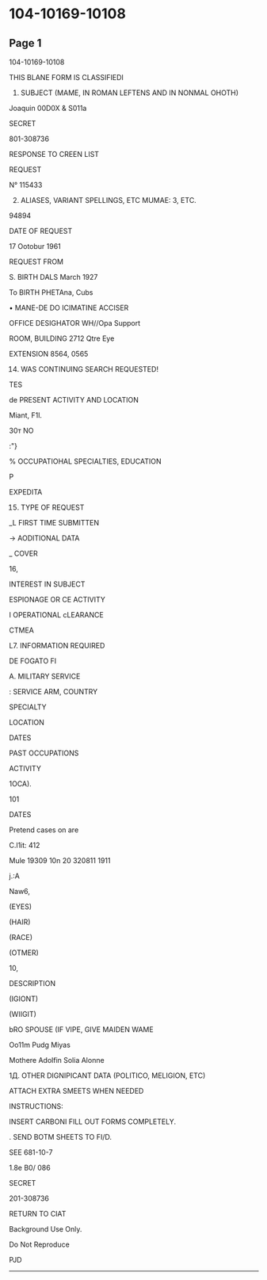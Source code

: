 # 104-10169-10108

## Page 1

104-10169-10108

THIS BLANE FORM IS CLASSIFIEDI

1. SUBJECT (MAME, IN ROMAN LEFTENS AND IN NONMAL OHOTH)

Joaquin 00D0X & S011a

SECRET

801-308736

RESPONSE TO CREEN LIST

REQUEST

N° 115433

2. ALIASES, VARIANT SPELLINGS, ETC MUMAE: 3, ETC.

94894

DATE OF REQUEST

17 Ootobur 1961

REQUEST FROM

S. BIRTH DALS March 1927

To BIRTH PHETAna, Cubs

• MANE-DE DO ICIMATINE ACCISER

OFFICE DESIGHATOR WH//Opa Support

ROOM, BUILDING 2712 Qtre Eye

EXTENSION 8564, 0565

14. WAS CONTINUING SEARCH REQUESTED!

TES

de PRESENT ACTIVITY AND LOCATION

Miant, F1l.

30т NO

:"}

% OCCUPATIOHAL SPECIALTIES, EDUCATION

P

EXPEDITA

15. TYPE OF REQUEST

_L FIRST TIME SUBMITTEN

→ AODITIONAL DATA

_ COVER

16,

INTEREST IN SUBJECT

ESPIONAGE OR CE ACTIVITY

I OPERATIONAL cLEARANCE

CTMEA

L7. INFORMATION REQUIRED

DE FOGATO FI

A. MILITARY SERVICE

: SERVICE ARM, COUNTRY

SPECIALTY

LOCATION

DATES

PAST OCCUPATIONS

ACTIVITY

1OCA).

101

DATES

Pretend cases on are

C.l1it: 412

Mule 19309 10n 20 320811 1911

j.:A

Naw6,

(EYES)

(HAIR)

(RACE)

(OTMER)

10,

DESCRIPTION

(IGIONT)

(WIIGIT)

bRO SPOUSE (IF VIPE, GIVE MAIDEN WAME

Oo11m Pudg Miyas

Mothere Adolfin Solia Alonne

1Д. OTHER DIGNIPICANT DATA (POLITICO, MELIGION, ETC)

ATTACH EXTRA SMEETS WHEN NEEDED

INSTRUCTIONS:

INSERT CARBONI FILL OUT FORMS COMPLETELY.

. SEND BOTM SHEETS TO FI/D.

SEE 681-10-7

1.8e B0/ 086

SECRET

201-308736

RETURN TO CIAT

Background Use Only.

Do Not Reproduce

PJD

---

